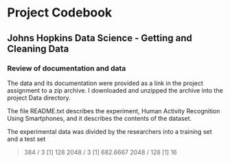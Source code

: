 # Project Codebook
## Johns Hopkins Data Science - Getting and Cleaning Data

### Review of documentation and data
The data and its documentation were provided as a link in the project assignment to a zip archive. I downloaded and unzipped the archive into the project Data directory.

The file README.txt describes the experiment, Human Activity Recognition Using Smartphones, and it describes the contents of the dataset.

The experimental data was divided by the researchers into a training set and a test set


> 384 / 3
[1] 128
> 2048 / 3
[1] 682.6667
> 2048 / 128
[1] 16
